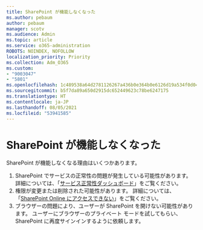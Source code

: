 ```yaml
---
title: SharePoint が機能しなくなった
ms.author: pebaum
author: pebaum
manager: scotv
ms.audience: Admin
ms.topic: article
ms.service: o365-administration
ROBOTS: NOINDEX, NOFOLLOW
localization_priority: Priority
ms.collection: Adm_O365
ms.custom:
- "9003047"
- "5801"
ms.openlocfilehash: 1c489538a64d2781126267a436b0e364b0e6126d19a534f0d04c69d5a3ec341f
ms.sourcegitcommit: b5f7da89a650d2915dc652449623c78be6247175
ms.translationtype: HT
ms.contentlocale: ja-JP
ms.lasthandoff: 08/05/2021
ms.locfileid: "53941585"
---
```

# <a name="sharepoint-is-no-longer-working"></a>SharePoint が機能しなくなった

SharePoint が機能しなくなる理由はいくつかあります。

1. SharePoint でサービスの正常性の問題が発生している可能性があります。 詳細については、「[サービス正常性ダッシュボード](https://admin.microsoft.com/AdminPortal/Home#/servicehealth)」をご覧ください。
2. 権限が変更または削除された可能性があります。 詳細については、「[SharePoint Online にアクセスできない](https://docs.microsoft.com/sharepoint/troubleshoot/sharing-and-permissions/sharepoint-online-inaccessible)」をご覧ください。
3. ブラウザーの問題により、ユーザーが SharePoint を開けない可能性があります。 ユーザーにブラウザーのプライベート モードを試してもらい、SharePoint に再度サインインするように依頼します。